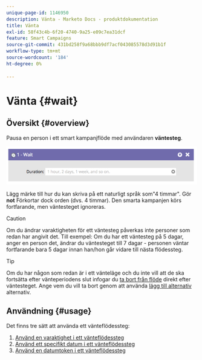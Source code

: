 ```yaml
---
unique-page-id: 1146950
description: Vänta - Marketo Docs - produktdokumentation
title: Vänta
exl-id: 58f43c4b-6f20-4740-9a25-e09c7ea31dcf
feature: Smart Campaigns
source-git-commit: 431bd258f9a68bbb9df7acf043085578d3d91b1f
workflow-type: tm+mt
source-wordcount: '184'
ht-degree: 0%

---
```


# Vänta {#wait}

## Översikt {#overview}

Pausa en person i ett smart kampanjflöde med användaren **väntesteg**.

![](assets/wait-overview.png)

Lägg märke till hur du kan skriva på ett naturligt språk som&quot;4 timmar&quot;. Gör **not** Förkortar dock orden (dvs. 4 timmar). Den smarta kampanjen körs fortfarande, men väntesteget ignoreras.

>[!CAUTION]
>
>Om du ändrar varaktigheten för ett väntesteg påverkas inte personer som redan har angivit det. Till exempel: Om du har ett väntesteg på 5 dagar, anger en person det, ändrar du väntesteget till 7 dagar - personen väntar fortfarande bara 5 dagar innan han/hon går vidare till nästa flödessteg.

>[!TIP]
>
>Om du har någon som redan är i ett vänteläge och du inte vill att de ska fortsätta efter vänteperiodens slut infogar du [ta bort från flöde](/help/marketo/product-docs/core-marketo-concepts/smart-campaigns/flow-actions/remove-from-flow.md) direkt efter väntesteget. Ange vem du vill ta bort genom att använda [lägg till alternativ](/help/marketo/product-docs/core-marketo-concepts/smart-campaigns/flow-actions/use-add-choice-in-a-flow-step.md) alternativ.

## Användning {#usage}

Det finns tre sätt att använda ett vänteflödessteg:

1. [Använd en varaktighet i ett vänteflödessteg](/help/marketo/product-docs/core-marketo-concepts/smart-campaigns/flow-actions/wait/use-a-duration-in-a-wait-flow-step.md)
1. [Använd ett specifikt datum i ett vänteflödessteg](/help/marketo/product-docs/core-marketo-concepts/smart-campaigns/flow-actions/wait/use-a-specific-date-in-a-wait-flow-step.md)
1. [Använd en datumtoken i ett vänteflödessteg](/help/marketo/product-docs/core-marketo-concepts/smart-campaigns/flow-actions/wait/use-a-date-token-in-a-wait-flow-step.md)
